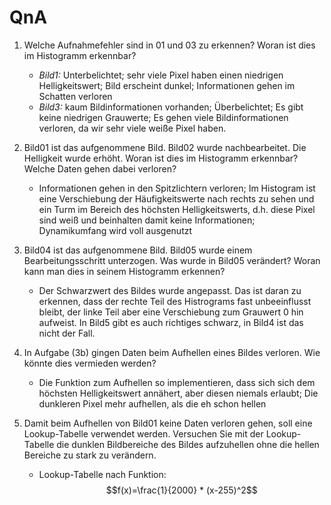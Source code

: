 # QnA
1. Welche Aufnahmefehler sind in 01 und 03 zu erkennen? Woran ist dies im Histogramm erkennbar?
	- _Bild1:_ Unterbelichtet; sehr viele Pixel haben einen niedrigen Helligkeitswert; Bild erscheint dunkel; Informationen gehen im Schatten verloren
	- _Bild3:_ kaum Bildinformationen vorhanden; Überbelichtet; Es gibt keine niedrigen Grauwerte; Es gehen viele Bildinformationen verloren, da wir sehr viele weiße Pixel haben.
2. Bild01 ist das aufgenommene Bild. Bild02 wurde nachbearbeitet. Die Helligkeit wurde erhöht. Woran ist dies im Histogramm erkennbar? Welche Daten gehen dabei verloren?
	- Informationen gehen in den Spitzlichtern verloren; Im Histogram ist eine Verschiebung der Häufigkeitswerte nach rechts zu sehen und ein Turm im Bereich des höchsten Helligkeitswerts, d.h. diese Pixel sind weiß und beinhalten damit keine Informationen;
		Dynamikumfang wird voll ausgenutzt
3. Bild04 ist das aufgenommene Bild. Bild05 wurde einem Bearbeitungsschritt unterzogen. Was wurde in Bild05 verändert? Woran kann man dies in seinem Histogramm erkennen?
	- Der Schwarzwert des Bildes wurde angepasst. Das ist daran zu erkennen, dass der rechte Teil des Histrograms fast unbeeinflusst bleibt, der linke Teil aber eine Verschiebung zum Grauwert 0 hin aufweist. In Bild5 gibt es auch richtiges schwarz, in Bild4 ist das nicht der Fall.

4. In Aufgabe (3b) gingen Daten beim Aufhellen eines Bildes verloren. Wie könnte dies vermieden werden?
	- Die Funktion zum Aufhellen so implementieren, dass sich sich dem höchsten Helligkeitswert annähert, aber diesen niemals erlaubt; Die dunkleren Pixel mehr aufhellen, als die eh schon hellen
5. Damit beim Aufhellen von Bild01 keine Daten verloren gehen, soll eine Lookup-Tabelle verwendet werden. Versuchen Sie mit der Lookup-Tabelle die dunklen Bildbereiche des Bildes aufzuhellen ohne die hellen Bereiche zu stark zu verändern.
	- Lookup-Tabelle nach Funktion: 
$$f(x)=\frac{1}{2000} * (x-255)^2$$
